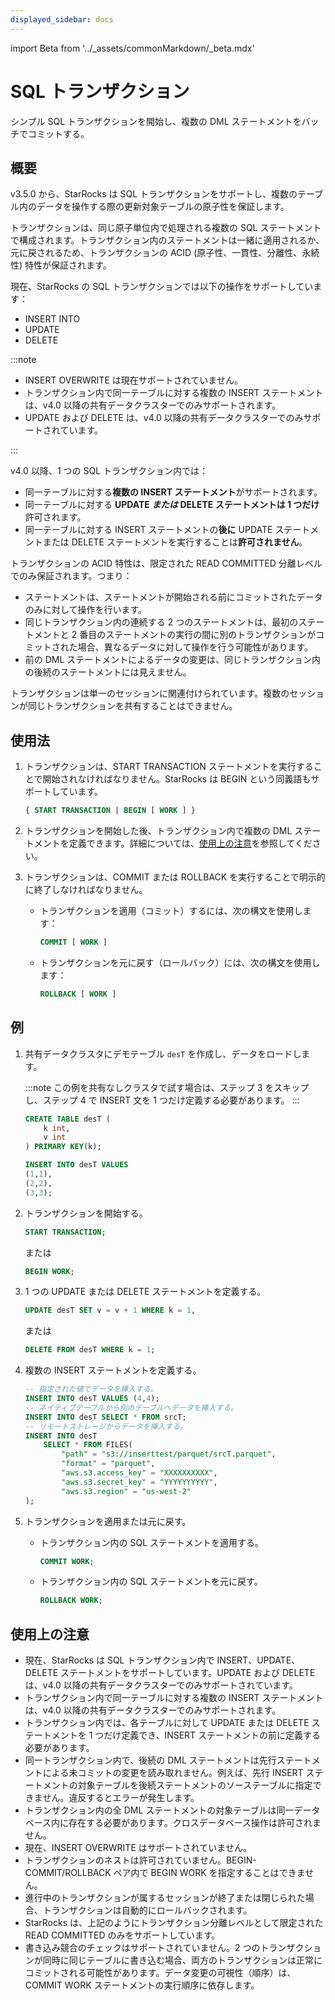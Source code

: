 ```yaml
---
displayed_sidebar: docs
---
```


import Beta from '../_assets/commonMarkdown/_beta.mdx'

# SQL トランザクション

<Beta />

シンプル SQL トランザクションを開始し、複数の DML ステートメントをバッチでコミットする。

## 概要

v3.5.0 から、StarRocks は SQL トランザクションをサポートし、複数のテーブル内のデータを操作する際の更新対象テーブルの原子性を保証します。

トランザクションは、同じ原子単位内で処理される複数の SQL ステートメントで構成されます。トランザクション内のステートメントは一緒に適用されるか、元に戻されるため、トランザクションの ACID (原子性、一貫性、分離性、永続性) 特性が保証されます。

現在、StarRocks の SQL トランザクションでは以下の操作をサポートしています：
- INSERT INTO
- UPDATE
- DELETE

:::note

- INSERT OVERWRITE は現在サポートされていません。
- トランザクション内で同一テーブルに対する複数の INSERT ステートメントは、v4.0 以降の共有データクラスターでのみサポートされます。
- UPDATE および DELETE は、v4.0 以降の共有データクラスターでのみサポートされています。

:::

v4.0 以降、1 つの SQL トランザクション内では：
- 同一テーブルに対する**複数の INSERT ステートメント**がサポートされます。
- 同一テーブルに対する **UPDATE *または* DELETE ステートメントは 1 つだけ**許可されます。
- 同一テーブルに対する INSERT ステートメントの**後に** UPDATE ステートメントまたは DELETE ステートメントを実行することは**許可されません**。

トランザクションの ACID 特性は、限定された READ COMMITTED 分離レベルでのみ保証されます。つまり：
- ステートメントは、ステートメントが開始される前にコミットされたデータのみに対して操作を行います。
- 同じトランザクション内の連続する 2 つのステートメントは、最初のステートメントと 2 番目のステートメントの実行の間に別のトランザクションがコミットされた場合、異なるデータに対して操作を行う可能性があります。
- 前の DML ステートメントによるデータの変更は、同じトランザクション内の後続のステートメントには見えません。

トランザクションは単一のセッションに関連付けられています。複数のセッションが同じトランザクションを共有することはできません。

## 使用法

1. トランザクションは、START TRANSACTION ステートメントを実行することで開始されなければなりません。StarRocks は BEGIN という同義語もサポートしています。

   ```SQL
   { START TRANSACTION | BEGIN [ WORK ] }
   ```

2. トランザクションを開始した後、トランザクション内で複数の DML ステートメントを定義できます。詳細については、[使用上の注意](#使用上の注意)を参照してください。

3. トランザクションは、COMMIT または ROLLBACK を実行することで明示的に終了しなければなりません。

   - トランザクションを適用（コミット）するには、次の構文を使用します：

     ```SQL
     COMMIT [ WORK ]
     ```

   - トランザクションを元に戻す（ロールバック）には、次の構文を使用します：

     ```SQL
     ROLLBACK [ WORK ]
     ```

## 例

1. 共有データクラスタにデモテーブル `desT` を作成し、データをロードします。

    :::note
    この例を共有なしクラスタで試す場合は、ステップ 3 をスキップし、ステップ 4 で INSERT 文を 1 つだけ定義する必要があります。
    :::

    ```SQL
    CREATE TABLE desT (
        k int,
        v int
    ) PRIMARY KEY(k);

    INSERT INTO desT VALUES
    (1,1),
    (2,2),
    (3,3);
    ```

2. トランザクションを開始する。

    ```SQL
    START TRANSACTION;
    ```

    または

    ```SQL
    BEGIN WORK;
    ```

3. 1 つの UPDATE または DELETE ステートメントを定義する。

    ```SQL
    UPDATE desT SET v = v + 1 WHERE k = 1,
    ```

    または

    ```SQL
    DELETE FROM desT WHERE k = 1;
    ```

4. 複数の INSERT ステートメントを定義する。

    ```SQL
    -- 指定された値でデータを挿入する。
    INSERT INTO desT VALUES (4,4);
    -- ネイティブテーブルから別のテーブルへデータを挿入する。
    INSERT INTO desT SELECT * FROM srcT;
    -- リモートストレージからデータを挿入する。
    INSERT INTO desT
        SELECT * FROM FILES(
            "path" = "s3://inserttest/parquet/srcT.parquet",
            "format" = "parquet",
            "aws.s3.access_key" = "XXXXXXXXXX",
            "aws.s3.secret_key" = "YYYYYYYYYY",
            "aws.s3.region" = "us-west-2"
    );
    ```

5. トランザクションを適用または元に戻す。

    - トランザクション内の SQL ステートメントを適用する。

      ```SQL
      COMMIT WORK;
      ```

    - トランザクション内の SQL ステートメントを元に戻す。

      ```SQL
      ROLLBACK WORK;
      ```

## 使用上の注意

- 現在、StarRocks は SQL トランザクション内で INSERT、UPDATE、DELETE ステートメントをサポートしています。UPDATE および DELETE は、v4.0 以降の共有データクラスターでのみサポートされています。
- トランザクション内で同一テーブルに対する複数の INSERT ステートメントは、v4.0 以降の共有データクラスターでのみサポートされます。
- トランザクション内では、各テーブルに対して UPDATE または DELETE ステートメントを 1 つだけ定義でき、INSERT ステートメントの前に定義する必要があります。
- 同一トランザクション内で、後続の DML ステートメントは先行ステートメントによる未コミットの変更を読み取れません。例えば、先行 INSERT ステートメントの対象テーブルを後続ステートメントのソーステーブルに指定できません。違反するとエラーが発生します。
- トランザクション内の全 DML ステートメントの対象テーブルは同一データベース内に存在する必要があります。クロスデータベース操作は許可されません。
- 現在、INSERT OVERWRITE はサポートされていません。
- トランザクションのネストは許可されていません。BEGIN-COMMIT/ROLLBACK ペア内で BEGIN WORK を指定することはできません。
- 進行中のトランザクションが属するセッションが終了または閉じられた場合、トランザクションは自動的にロールバックされます。
- StarRocks は、上記のようにトランザクション分離レベルとして限定された READ COMMITTED のみをサポートしています。
- 書き込み競合のチェックはサポートされていません。2 つのトランザクションが同時に同じテーブルに書き込む場合、両方のトランザクションは正常にコミットされる可能性があります。データ変更の可視性（順序）は、COMMIT WORK ステートメントの実行順序に依存します。
